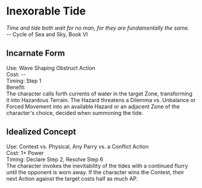 # Inexorable Tide

*Time and tide both wait for no man, for they are fundamentally the same.*  
-- Cycle of Sea and Sky, Book VI

## Incarnate Form
Use: Wave Shaping Obstruct Action  
Cost: --  
Timing: Step 1  
Benefit:  
The character calls forth currents of water in the target Zone, transforming it into Hazardous Terrain. The Hazard threatens a Dilemma vs. Unbalance or Forced Movement into an available Hazard or an adjacent Zone of the character's choice, decided when summoning the tide.

## Idealized Concept
Use: Contest vs. Physical, Any Parry vs. a Conflict Action  
Cost: 1+ Power  
Timing: Declare Step 2, Resolve Step 6  
The character invokes the inevitability of the tides with a continued flurry until the opponent is worn away. If the character wins the Contest, their next Action against the target costs half as much AP.